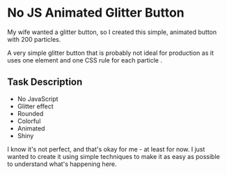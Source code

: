 # No JS Animated Glitter Button

My wife wanted a glitter button, so I created this simple, animated button with 200 particles.

A very simple glitter button that is probably not ideal for production as it uses one element and one CSS rule for each particle .

## Task Description
- No JavaScript
- Glitter effect
- Rounded
- Colorful
- Animated
- Shiny

I know it's not perfect, and that's okay for me - at least for now. I just wanted to create it using simple techniques to make it as easy as possible to understand what's happening here.
